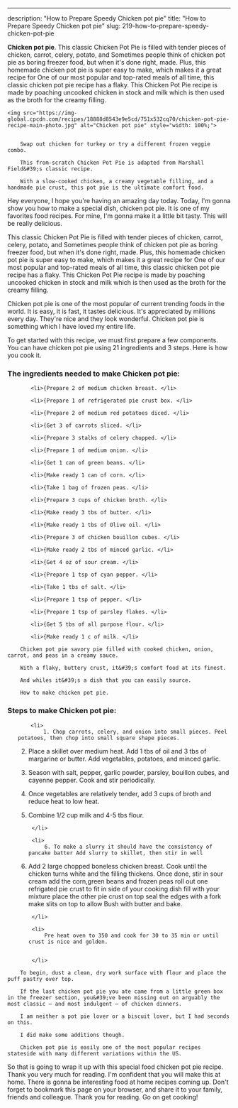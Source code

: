---
description: "How to Prepare Speedy Chicken pot pie"
title: "How to Prepare Speedy Chicken pot pie"
slug: 219-how-to-prepare-speedy-chicken-pot-pie

<p>
	<strong>Chicken pot pie</strong>. 
	This classic Chicken Pot Pie is filled with tender pieces of chicken, carrot, celery, potato, and Sometimes people think of chicken pot pie as boring freezer food, but when it&#39;s done right, made. Plus, this homemade chicken pot pie is super easy to make, which makes it a great recipe for One of our most popular and top-rated meals of all time, this classic chicken pot pie recipe has a flaky. This Chicken Pot Pie recipe is made by poaching uncooked chicken in stock and milk which is then used as the broth for the creamy filling.
</p>
<p>
	
	<img src="https://img-global.cpcdn.com/recipes/18888d8543e9e5cd/751x532cq70/chicken-pot-pie-recipe-main-photo.jpg" alt="Chicken pot pie" style="width: 100%;">
	
	
		Swap out chicken for turkey or try a different frozen veggie combo.
	
		This from-scratch Chicken Pot Pie is adapted from Marshall Field&#39;s classic recipe.
	
		With a slow-cooked chicken, a creamy vegetable filling, and a handmade pie crust, this pot pie is the ultimate comfort food.
	
</p>
<p>
	Hey everyone, I hope you're having an amazing day today. Today, I'm gonna show you how to make a special dish, chicken pot pie. It is one of my favorites food recipes. For mine, I'm gonna make it a little bit tasty. This will be really delicious.
</p>
	
<p>
	This classic Chicken Pot Pie is filled with tender pieces of chicken, carrot, celery, potato, and Sometimes people think of chicken pot pie as boring freezer food, but when it&#39;s done right, made. Plus, this homemade chicken pot pie is super easy to make, which makes it a great recipe for One of our most popular and top-rated meals of all time, this classic chicken pot pie recipe has a flaky. This Chicken Pot Pie recipe is made by poaching uncooked chicken in stock and milk which is then used as the broth for the creamy filling.
</p>
<p>
	Chicken pot pie is one of the most popular of current trending foods in the world. It is easy, it is fast, it tastes delicious. It's appreciated by millions every day. They're nice and they look wonderful. Chicken pot pie is something which I have loved my entire life.
</p>

<p>
To get started with this recipe, we must first prepare a few components. You can have chicken pot pie using 21 ingredients and 3 steps. Here is how you cook it.
</p>

<h3>The ingredients needed to make Chicken pot pie:</h3>

<ol>
	
		<li>{Prepare 2 of medium chicken breast. </li>
	
		<li>{Prepare 1 of refrigerated pie crust box. </li>
	
		<li>{Prepare 2 of medium red potatoes diced. </li>
	
		<li>{Get 3 of carrots sliced. </li>
	
		<li>{Prepare 3 stalks of celery chopped. </li>
	
		<li>{Prepare 1 of medium onion. </li>
	
		<li>{Get 1 can of green beans. </li>
	
		<li>{Make ready 1 can of corn. </li>
	
		<li>{Take 1 bag of frozen peas. </li>
	
		<li>{Prepare 3 cups of chicken broth. </li>
	
		<li>{Make ready 3 tbs of butter. </li>
	
		<li>{Make ready 1 tbs of Olive oil. </li>
	
		<li>{Prepare 3 of chicken bouillon cubes. </li>
	
		<li>{Make ready 2 tbs of minced garlic. </li>
	
		<li>{Get 4 oz of sour cream. </li>
	
		<li>{Prepare 1 tsp of cyan pepper. </li>
	
		<li>{Take 1 tbs of salt. </li>
	
		<li>{Prepare 1 tsp of pepper. </li>
	
		<li>{Prepare 1 tsp of parsley flakes. </li>
	
		<li>{Get 5 tbs of all purpose flour. </li>
	
		<li>{Make ready 1 c of milk. </li>
	
</ol>
<p>
	
		Chicken pot pie savory pie filled with cooked chicken, onion, carrot, and peas in a creamy sauce.
	
		With a flaky, buttery crust, it&#39;s comfort food at its finest.
	
		And whiles it&#39;s a dish that you can easily source.
	
		How to make chicken pot pie.
	
</p>

<h3>Steps to make Chicken pot pie:</h3>

<ol>
	
		<li>
			1. Chop carrots, celery, and onion into small pieces. Peel potatoes, then chop into small square shape pieces.

2. Place a skillet over medium heat. Add 1 tbs of oil and 3 tbs of margarine or butter. Add vegetables, potatoes, and minced garlic.

3. Season with salt, pepper, garlic powder, parsley, bouillon cubes, and cayenne pepper. Cook and stir periodically.

4. Once vegetables are relatively tender, add 3 cups of broth and reduce heat to low heat.

5. Combine 1/2 cup milk and 4-5 tbs flour.
			
			
		</li>
	
		<li>
			6. To make a slurry it should have the consistency of pancake batter Add slurry to skillet, then stir in well

7. Add 2 large chopped boneless chicken breast. Cook until the chicken turns white and the filling thickens. Once done, stir in sour cream add the corn,green beans and frozen peas roll out one refrigated pie crust to fit in side of your cooking dish fill with your mixture place the other pie crust on top seal the edges with a fork make slits on top to allow Bush with butter and bake.
			
			
		</li>
	
		<li>
			Pre heat oven to 350 and cook for 30 to 35 min or until crust is nice and golden.
			
			
		</li>
	
</ol>

<p>
	
		To begin, dust a clean, dry work surface with flour and place the puff pastry over top.
	
		If the last chicken pot pie you ate came from a little green box in the freezer section, you&#39;ve been missing out on arguably the most classic — and most indulgent — of chicken dinners.
	
		I am neither a pot pie lover or a biscuit lover, but I had seconds on this.
	
		I did make some additions though.
	
		Chicken pot pie is easily one of the most popular recipes stateside with many different variations within the US.
	
</p>

<p>
	So that is going to wrap it up with this special food chicken pot pie recipe. Thank you very much for reading. I'm confident that you will make this at home. There is gonna be interesting food at home recipes coming up. Don't forget to bookmark this page on your browser, and share it to your family, friends and colleague. Thank you for reading. Go on get cooking!
</p>
